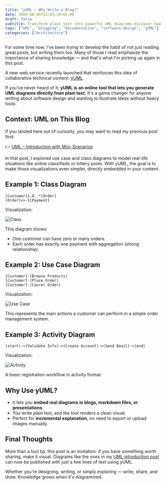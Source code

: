 ```yaml
---
title: "yUML – Why Write a Blog?"
date: 2009-08-05T12:03:24+02:00
draft: false
subtitle: Transform plain text into powerful UML diagrams—discover how yUML revolutionizes technical blogging by making complex software design visual, shareable, and effortlessly embedded
tags: ["UML", "blogging", "documentation", "software-design", "yUML"]
categories: ["Architecture"]
---
```


For some time now, I've been trying to develop the habit of not just reading great _posts_, but writing them too. Many of those I read emphasize the importance of sharing knowledge — and that's what I'm picking up again in this post.

A new web service recently launched that reinforces this idea of collaborative technical content: [yUML](https://yuml.me/).

If you've never heard of it: **yUML is an online tool that lets you generate UML diagrams directly from plain text.** It's a game changer for anyone writing about software design and wanting to illustrate ideas without heavy tools.

## Context: UML on This Blog

If you landed here out of curiosity, you may want to read my previous post first:

👉 [UML – Introduction with Mini-Scenarios](https://blog.heliomedeiros.com/pt/posts/2008-06-10-uml-introducao-minicenarios/)

In that post, I explored use case and class diagrams to model real-life situations like online classifieds or lottery pools. With yUML, the goal is to make those visualizations even simpler, directly embedded in your content.

## Example 1: Class Diagram

```text
[Customer]1-0..*[Order]
[Order]<>-1[Payment]
```

Visualization:

![Class](https://yuml.me/diagram/scruffy/class/[Customer]1-0..*[Order],[Order]<>-1[Payment])

This diagram shows:

- One customer can have zero or many orders.
- Each order has exactly one payment with aggregation (strong relationship).

## Example 2: Use Case Diagram

```text
[Customer]-(Browse Products)
[Customer]-(Place Order)
[Customer]-(Cancel Order)
```

Visualization:

![Use Case](<https://yuml.me/diagram/scruffy/usecase/[Customer]-(Browse%20Products),[Customer]-(Place%20Order),[Customer]-(Cancel%20Order)>)

This represents the main actions a customer can perform in a simple order management system.

## Example 3: Activity Diagram

```text
(start)->(Validate Info)->(Create Account)->(Send Email)->(end)
```

Visualization:

![Activity](<https://yuml.me/diagram/scruffy/activity/(start)-(Validate%20Info)-(Create%20Account)-(Send%20Email)-(end)>)

A basic registration workflow in activity format.

## Why Use yUML?

- It lets you **embed real diagrams in blogs, markdown files, or presentations**.
- You write plain text, and the tool renders a clean visual.
- Perfect for **incremental explanation**, no need to export or upload images manually.

## Final Thoughts

More than a tool tip, this post is an invitation: if you have something worth sharing, make it visual. Diagrams like the ones in my [UML introduction post](https://blog.heliomedeiros.com/pt/posts/2008-06-10-uml-introducao-minicenarios/) can now be published with just a few lines of text using yUML.

Whether you're designing, writing, or simply exploring — write, share, and draw. Knowledge grows when it's diagrammed.
